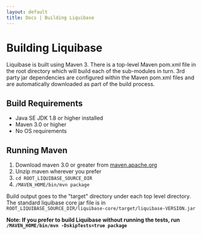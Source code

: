 ```yaml
---
layout: default
title: Docs | Building Liquibase 
---
```


# Building Liquibase

Liquibase is built using Maven 3. There is a top-level Maven pom.xml file in the root directory which will build each of the sub-modules in turn.
3rd party jar dependencies are configured within the Maven pom.xml files and are automatically downloaded as part of the build process.

## Build Requirements

* Java SE JDK 1.8 or higher installed
* Maven 3.0 or higher
* No OS requirements

## Running Maven

1. Download maven 3.0 or greater from [maven.apache.org](http://maven.apache.org)
1. Unzip maven wherever you prefer
1. `cd ROOT_LIQUIBASE_SOURCE_DIR`
1. `/MAVEN_HOME/bin/mvn package`

Build output goes to the "target" directory under each top level directory. The standard liquibase core jar file is in `ROOT_LIQUIBASE_SOURCE_DIR/liquibase-core/target/liquibase-VERSION.jar`

**Note: If you prefer to build Liquibase without running the tests, run `/MAVEN_HOME/bin/mvn -DskipTests=true package`**
